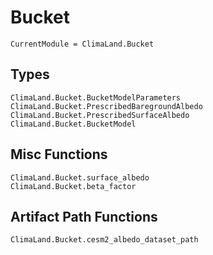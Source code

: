 # Bucket

```@meta
CurrentModule = ClimaLand.Bucket
```
## Types

```@docs
ClimaLand.Bucket.BucketModelParameters
ClimaLand.Bucket.PrescribedBaregroundAlbedo
ClimaLand.Bucket.PrescribedSurfaceAlbedo
ClimaLand.Bucket.BucketModel
```

## Misc Functions

```@docs
ClimaLand.Bucket.surface_albedo
ClimaLand.Bucket.beta_factor
```

## Artifact Path Functions

```@docs
ClimaLand.Bucket.cesm2_albedo_dataset_path
```
